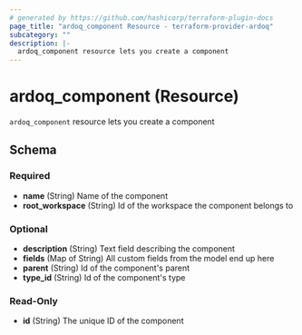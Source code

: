 ```yaml
---
# generated by https://github.com/hashicorp/terraform-plugin-docs
page_title: "ardoq_component Resource - terraform-provider-ardoq"
subcategory: ""
description: |-
  ardoq_component resource lets you create a component
---
```


# ardoq_component (Resource)

`ardoq_component` resource lets you create a component



<!-- schema generated by tfplugindocs -->
## Schema

### Required

- **name** (String) Name of the component
- **root_workspace** (String) Id of the workspace the component belongs to

### Optional

- **description** (String) Text field describing the component
- **fields** (Map of String) All custom fields from the model end up here
- **parent** (String) Id of the component's parent
- **type_id** (String) Id of the component's type

### Read-Only

- **id** (String) The unique ID of the component



